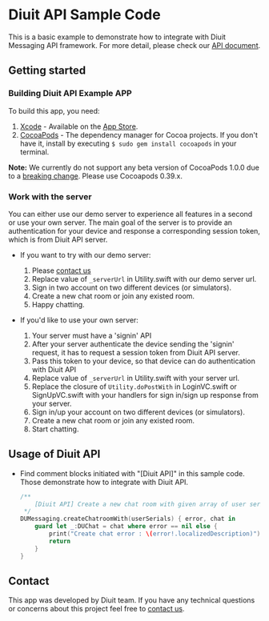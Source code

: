 # Diuit API Sample Code

This is a basic example to demonstrate how to integrate with Diuit Messaging API framework. For more detail, please check our [API document](http://api.diuit.com/doc/en/guideline.html).


## Getting started

### Building Diuit API Example APP

To build this app, you need:

1. [Xcode](https://developer.apple.com/xcode/) - Available on the [App Store](http://itunes.apple.com/us/app/xcode/id497799835).
2. [CocoaPods](http://cocoapods.org/) - The dependency manager for Cocoa projects. If you don't have it, install by executing `$ sudo gem install cocoapods` in your terminal.

**Note:** We currently do not support any beta version of CocoaPods 1.0.0 due to a [breaking change](https://github.com/CocoaPods/CocoaPods/issues/4950#issuecomment-196289770). Please use Cocoapods 0.39.x.

### Work with the server

You can either use our demo server to experience all features in a second or use your own server. The main goal of the server is to provide an authentication for your device and response a corresponding session token, which is from Diuit API server.

* If you want to try with our demo server:
	1. Please [contact us](mailto:pofattseng@diuit.com)
	2. Replace value of `_serverUrl` in Utility.swift with our demo server url.
	3. Sign in two account on two different devices (or simulators).
	4. Create a new chat room or join any existed room.
	5. Happy chatting.
	
* If you'd like to use your own server:
	1. Your server must have a 'signin' API
	2. After your server authenticate the device sending the 'signin' request, it has to request a session token from Diuit API server.
	3. Pass this token to your device, so that device can do authentication with Diuit API
	4. Replace value of `_serverUrl` in Utility.swift with your server url.
	5. Replace the closure of `Utility.doPostWith` in LoginVC.swift or SignUpVC.swift with your handlers for sign in/sign up response from your server.
	6. Sign in/up your account on two different devices (or simulators).
	4. Create a new chat room or join any existed room.
	7. Start chatting.


## Usage of Diuit API

* Find comment blocks initiated with "[Diuit API]" in this sample code. Those demonstrate how to integrate with Diuit API.

	```swift
	/**
    	[Diuit API] Create a new chat room with given array of user serials
     */
    DUMessaging.createChatroomWith(userSerials) { error, chat in
    	guard let _:DUChat = chat where error == nil else {
            print("Create chat error : \(error!.localizedDescription)")
            return
        }
    }
	```

## Contact

This app was developed by Diuit team. If you have any technical questions or concerns about this project feel free to [contact us](mailto:benchang@diuit.com).



